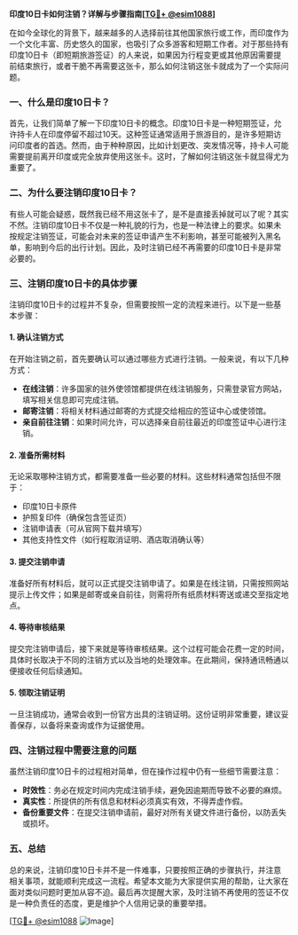 **印度10日卡如何注销？详解与步骤指南[[TG💪+ @esim1088](https://t.me/s/esim1088)]**

在如今全球化的背景下，越来越多的人选择前往其他国家旅行或工作，而印度作为一个文化丰富、历史悠久的国家，也吸引了众多游客和短期工作者。对于那些持有印度10日卡（即短期旅游签证）的人来说，如果因为行程变更或其他原因需要提前结束旅行，或者干脆不再需要这张卡，那么如何注销这张卡就成为了一个实际问题。

### 一、什么是印度10日卡？

首先，让我们简单了解一下印度10日卡的概念。印度10日卡是一种短期签证，允许持卡人在印度停留不超过10天。这种签证通常适用于旅游目的，是许多短期访问印度者的首选。然而，由于种种原因，比如计划更改、突发情况等，持卡人可能需要提前离开印度或完全放弃使用这张卡。这时，了解如何注销这张卡就显得尤为重要了。

### 二、为什么要注销印度10日卡？

有些人可能会疑惑，既然我已经不用这张卡了，是不是直接丢掉就可以了呢？其实不然。注销印度10日卡不仅是一种礼貌的行为，也是一种法律上的要求。如果未按规定注销签证，可能会对未来的签证申请产生不利影响，甚至可能被列入黑名单，影响到今后的出行计划。因此，及时注销已经不再需要的印度10日卡是非常必要的。

### 三、注销印度10日卡的具体步骤

注销印度10日卡的过程并不复杂，但需要按照一定的流程来进行。以下是一些基本步骤：

#### 1. 确认注销方式
在开始注销之前，首先要确认可以通过哪些方式进行注销。一般来说，有以下几种方式：
- **在线注销**：许多国家的驻外使领馆都提供在线注销服务，只需登录官方网站，填写相关信息即可完成注销。
- **邮寄注销**：将相关材料通过邮寄的方式提交给相应的签证中心或使领馆。
- **亲自前往注销**：如果时间允许，可以选择亲自前往最近的印度签证中心进行注销。

#### 2. 准备所需材料
无论采取哪种注销方式，都需要准备一些必要的材料。这些材料通常包括但不限于：
- 印度10日卡原件
- 护照复印件（确保包含签证页）
- 注销申请表（可从官网下载并填写）
- 其他支持性文件（如行程取消证明、酒店取消确认等）

#### 3. 提交注销申请
准备好所有材料后，就可以正式提交注销申请了。如果是在线注销，只需按照网站提示上传文件；如果是邮寄或亲自前往，则需将所有纸质材料寄送或递交至指定地点。

#### 4. 等待审核结果
提交完注销申请后，接下来就是等待审核结果。这个过程可能会花费一定的时间，具体时长取决于不同的注销方式以及当地的处理效率。在此期间，保持通讯畅通以便接收任何后续通知。

#### 5. 领取注销证明
一旦注销成功，通常会收到一份官方出具的注销证明。这份证明非常重要，建议妥善保存，以备将来查询或作为证据使用。

### 四、注销过程中需要注意的问题

虽然注销印度10日卡的过程相对简单，但在操作过程中仍有一些细节需要注意：

- **时效性**：务必在规定时间内完成注销手续，避免因逾期而导致不必要的麻烦。
- **真实性**：所提供的所有信息和材料必须真实有效，不得弄虚作假。
- **备份重要文件**：在提交注销申请前，最好对所有关键文件进行备份，以防丢失或损坏。

### 五、总结

总的来说，注销印度10日卡并不是一件难事，只要按照正确的步骤执行，并注意相关事项，就能顺利完成这一流程。希望本文能为大家提供实用的帮助，让大家在面对类似问题时更加从容不迫。最后再次提醒大家，及时注销不再使用的签证不仅是一种负责任的态度，更是维护个人信用记录的重要举措。

[[TG💪+ @esim1088](https://t.me/s/esim1088) ![Image](https://i.postimg.cc/4NQfJmqS/Snipaste-2025-05-13-00-14-12.png)]